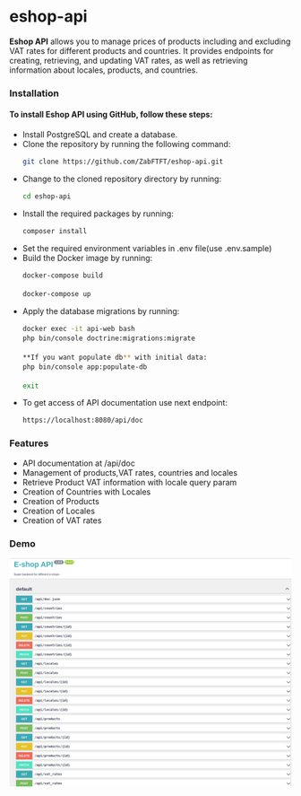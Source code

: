 # eshop-api
**Eshop API** allows you to manage prices of products including and excluding VAT rates for different products and countries. It provides endpoints for creating, retrieving, and updating VAT rates, as well as retrieving information about locales, products, and countries.

### Installation
#### To install Eshop API using GitHub, follow these steps:

- Install PostgreSQL and create a database.
- Clone the repository by running the following command:<br>
  ```bash
  git clone https://github.com/ZabFTFT/eshop-api.git
  ```
- Change to the cloned repository directory by running:<br>
    ```bash
  cd eshop-api
  ```
- Install the required packages by running:<br>
    ```bash
   composer install
   ```
- Set the required environment variables in .env file(use .env.sample)
- Build the Docker image by running:<br>
    ```bash
    docker-compose build
  
    docker-compose up
    ```
- Apply the database migrations by running:<br>
    ```bash
    docker exec -it api-web bash
    php bin/console doctrine:migrations:migrate

    **If you want populate db** with initial data:
    php bin/console app:populate-db
    
    exit
   ```
- To get access of API documentation use next endpoint:<br>
    ```bash
   https://localhost:8080/api/doc
   ``` 

### Features
- API documentation at /api/doc
- Management of products,VAT rates, countries and locales
- Retrieve Product VAT information with locale query param
- Creation of Countries with Locales
- Creation of Products
- Creation of Locales
- Creation of VAT rates

### Demo
![docs.png](./demo/docs.png)